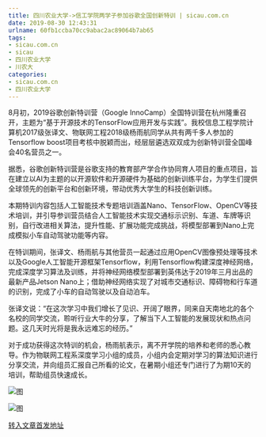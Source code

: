 ```yaml
---
title: 四川农业大学->信工学院两学子参加谷歌全国创新特训 | sicau.com.cn
date: 2019-08-30 12:43:31
urlname: 60fb1ccba70cc9abac2ac89064b7ab65
tags: 
- sicau.com.cn
- sicau
- 四川农业大学
- 川农大
categories:
- sicau.com.cn
- 四川农业大学
---
```



8月初，2019谷歌创新特训营（Google InnoCamp）全国特训营在杭州隆重召开，主题为“基于开源技术的TensorFlow应用开发与实践”。我校信息工程学院计算机2017级张译文、物联网工程2018级杨雨航同学从共有两千多人参加的Tensorflow boost项目考核中脱颖而出，经层层遴选双双成为创新特训营全国峰会40名营员之一。

据悉，谷歌创新特训营是谷歌支持的教育部产学合作协同育人项目的重点项目，旨在建立以AI为主题的以开源软件和开源硬件为基础的创新训练平台，为学生们提供全球领先的创新平台和创新环境，带动优秀大学生的科技创新训练。

本期特训内容包括人工智能技术专题培训涵盖Nano、TensorFlow、OpenCV等技术培训，并引导参训营员结合人工智能技术实现交通标示识别、车道、车牌等识别，自行改进相关算法，提升性能、扩展功能完成挑战，将模型部署到Nano上完成模拟小车自动驾驶功能等内容。

在特训期间，张译文、杨雨航与其他营员一起通过应用OpenCV图像预处理等技术以及Google人工智能开源框架Tensorflow，利用Tensorflow构建深度神经网络，完成深度学习算法及训练，并将神经网络模型部署到英伟达于2019年三月出品的最新产品Jetson Nano上；借助神经网络实现了对城市交通标识、障碍物和行车道的识别，完成了小车的自动驾驶以及自动泊车。

张译文说：“在这次学习中我们增长了见识、开阔了眼界，同来自天南地北的各个名校的同学交流，聆听行业大牛的分享，了解当下人工智能的发展现状和热点问题。这几天时光将是我永远难忘的经历。”

对于成功获得这次特训的机会，杨雨航表示，离不开学院的培养和老师的悉心教导。作为物联网工程系深度学习小组的成员，小组内会定期对学习的算法知识进行分享交流，并向组员汇报自己所看的论文，在暑期小组还专门进行了为期10天的培训，帮助组员快速成长。



![图](https://news.sicau.edu.cn/__local/1/46/D5/66281E6C5D14E3A3B28C24AFAA9_B3D089E3_FCA4.jpg)

![图](https://news.sicau.edu.cn/__local/8/B0/C5/8FB774BC46A3021C46DFF5E1870_CF711A6D_2186F.jpg)

[转入文章首发地址](https://news.sicau.edu.cn/info/1078/53053.htm)
